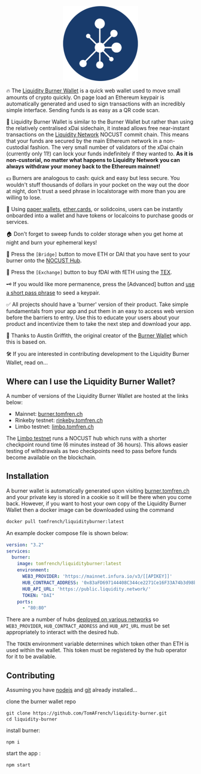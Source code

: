 <p align="center"> 
  <img src="src/images/liquidity.png" alt="drawing" width="200"/>
</p>

🔥 The [Liquidity Burner Wallet](https://rinkeby.tomfren.ch) is a quick web wallet used to move small amounts of crypto quickly. On page load an Ethereum keypair is automatically generated and used to sign transactions with an incredibly simple interface. Sending funds is as easy as a QR code scan.

🌊 Liquidity Burner Wallet is similar to the Burner Wallet but rather than using the relatively centralised xDai sidechain, it instead allows free near-instant transactions on the [Liquidity Network](https://liquidity.network/) NOCUST commit chain. This means that your funds are secured by the main Ethereum network in a non-custodial fashion. The very small number of validators of the xDai chain (currently only 11!) can lock your funds indefinitely if they wanted to. __As it is non-custorial, no matter what happens to Liquidity Network you can always withdraw your money back to the Ethereum mainnet!__

💵 Burners are analogous to cash: quick and easy but less secure. You wouldn't stuff thousands of dollars in your pocket on the way out the door at night, don't trust a seed phrase in localstorage with more than you are willing to lose.

🎫 Using [paper wallets](https://github.com/austintgriffith/paper-wallet), [ether.cards](https://ether.cards/), or solidcoins, users can be instantly onboarded into a wallet and have tokens or localcoins to purchase goods or services.

🏠 Don't forget to sweep funds to colder storage when you get home at night and burn your ephemeral keys!

<!---
💸 Press the `[Request]` button to instantly create a popup point-of-sale system and have a QR code to display in the window of your shop. Patrons can send you funds with [a simple scan in seconds](https://youtu.be/neZeaXAnkAg).
-->

🌉 Press the `[Bridge]` button to move ETH or DAI that you have sent to your burner onto the [NOCUST Hub](https://liquidity.network/).

🏦 Press the `[Exchange]` button to buy fDAI with fETH using the [TEX](https://tex.liquidity.network/).

🗝️ If you would like more permanence, press the [Advanced] button and [use a short pass phrase](https://youtu.be/3zAFo-8p_tg?t=48) to seed a keypair. 

✅ All projects should have a 'burner' version of their product. Take simple fundamentals from your app and put them in an easy to access web version before the barriers to entry. Use this to educate your users about your product and incentivize them to take the next step and download your app. 

🙏 Thanks to Austin Griffith, the original creator of the [Burner Wallet](https://github.com/austintgriffith/burner-wallet) which this is based on.

🛠️ If you are interested in contributing development to the Liquidity Burner Wallet, read on...

## Where can I use the Liquidity Burner Wallet?

A number of versions of the Liquidity Burner Wallet are hosted at the links below:

* Mainnet: [burner.tomfren.ch](https://burner.tomfren.ch)
* Rinkeby testnet: [rinkeby.tomfren.ch](https://rinkeby.tomfren.ch)
* Limbo testnet: [limbo.tomfren.ch](https://limbo.tomfren.ch)

The [Limbo testnet](https://liquidity-network.gitbook.io/project/#private-test-network) runs a NOCUST hub which runs with a shorter checkpoint round time (6 minutes instead of 36 hours). This allows easier testing of withdrawals as two checkpoints need to pass before funds become available on the blockchain.

## Installation

A burner wallet is automatically generated upon visiting [burner.tomfren.ch](https://burner.tomfren.ch) and your private key is stored in a cookie so it will be there when you come back. However, if you want to host your own copy of the Liquidity Burner Wallet then a docker image can be downloaded using the command

```bash
docker pull tomfrench/liquidityburner:latest
```

An example docker compose file is shown below:

```yaml
version: "3.2"
services:
  burner:
    image: tomfrench/liquidityburner:latest
    environment:
      WEB3_PROVIDER: 'https://mainnet.infura.io/v3/[[APIKEY]]'
      HUB_CONTRACT_ADDRESS: '0x83aFD697144408C344ce2271Ce16F33A74b3d98b'
      HUB_API_URL: 'https://public.liquidity.network/'
      TOKEN: "DAI"
    ports:
      - "80:80"
```

There are a number of hubs [deployed on various networks](https://liquidity-network.gitbook.io/project/#currently-deployed-nocust-commit-chains) so `WEB3_PROVIDER`, `HUB_CONTRACT_ADDRESS` and `HUB_API_URL` must be set appropriately to interact with the desired hub.

The `TOKEN` environment variable determines which token other than ETH is used within the wallet. This token must be registered by the hub operator for it to be available.

## Contributing

Assuming you have [nodejs](https://nodejs.org/en/download/) and [git](https://git-scm.com/downloads) already installed...

clone the burner wallet repo
```
git clone https://github.com/TomAFrench/liquidity-burner.git
cd liquidity-burner
```

install burner:
```
npm i
```

start the app :
```
npm start
```
